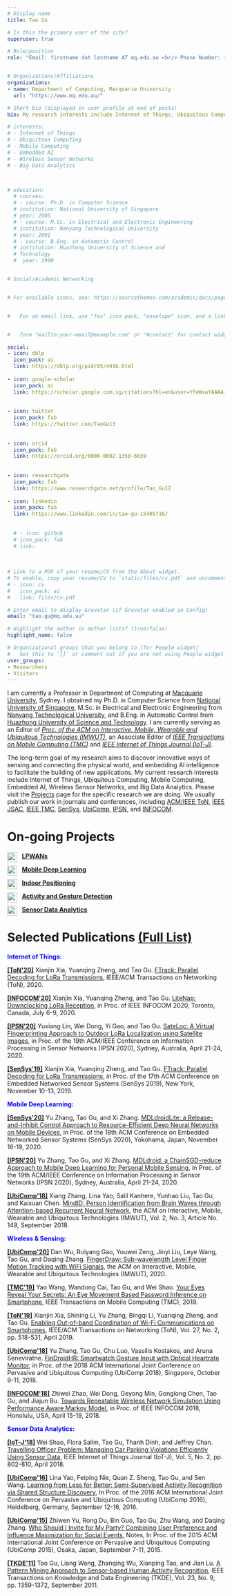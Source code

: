 ```yaml
---
# Display name
title: Tao Gu

# Is this the primary user of the site?
superuser: true

# Role/position
role: "Email: firstname dot lastname AT mq.edu.au <br/> Phone Number: +61-2-9850-4357 <br/>Address:   Room 244, 17 Wally's Walk, North Ryde, NSW, 2109, Australia"


# Organizations/Affiliations
organizations:
- name: Department of Computing, Macquarie University
  url: "https://www.mq.edu.au/"

# Short bio (displayed in user profile at end of posts)
bio: My research interests include Internet of Things, Ubiquitous Computing, Mobile Computing, Embedded AI, Wireless Sensor Networks, and Big Data Analytics.

# interests:
# - Internet of Things
# - Ubiquitous Computing
# - Mobile Computing
# - Embedded AI
# - Wireless Sensor Networks
# - Big Data Analytics



# education:
  # courses:
  # - course: Ph.D. in Computer Science
  # institution: National University of Singapore
  # year: 2005
  # - course: M.Sc. in Electrical and Electronic Engineering
  # institution: Nanyang Technological University
  # year: 2001
  # - course: B.Eng. in Automatic Control
  # institution: Huazhong University of Science and 
  # Technology
  #  year: 1990


# Social/Academic Networking


# For available icons, see: https://sourcethemes.com/academic/docs/page-builder/#icons


#   For an email link, use "fas" icon pack, "envelope" icon, and a link in the


#   form "mailto:your-email@example.com" or "#contact" for contact widget.

social:
- icon: dblp
  icon_pack: ai
  link: https://dblp.org/pid/65/4916.html
  
- icon: google-scholar
  icon_pack: ai
  link: https://scholar.google.com.sg/citations?hl=en&user=YfeWvwYAAAAJ
  
  
- icon: twitter
  icon_pack: fab
  link: https://twitter.com/TaoGu13
  
  
- icon: orcid
  icon_pack: fab
  link: https://orcid.org/0000-0002-1350-6639
  
  
- icon: researchgate
  icon_pack: fab
  link: https://www.researchgate.net/profile/Tao_Gu12
  
- icon: linkedin
  icon_pack: fab
  link: https://www.linkedin.com/in/tao-gu-15405716/
  
  
  # - icon: github
  # icon_pack: fab
  # link: 
  
  
  
# Link to a PDF of your resume/CV from the About widget.
# To enable, copy your resume/CV to `static/files/cv.pdf` and uncomment the lines below.
# - icon: cv
#   icon_pack: ai
#   link: files/cv.pdf

# Enter email to display Gravatar (if Gravatar enabled in Config)
email: "tao.gu@mq.edu.au"

# Highlight the author in author lists? (true/false)
highlight_name: false

# Organizational groups that you belong to (for People widget)
#   Set this to `[]` or comment out if you are not using People widget.
user_groups:
- Researchers
- Visitors
---
```



I am currently a Professor in Department of Computing at [Macquarie University](https://www.mq.edu.au/), Sydney. I obtained my Ph.D. in Computer Science from [National University of Singapore](http://nus.edu.sg/), M.Sc. in Electrical and Electronic Engineering from [Nanyang Technological University](https://www.ntu.edu.sg/Pages/home.aspx), and B.Eng. in Automatic Control from [Huazhong University of Science and Technology](http://english.hust.edu.cn/index.htm). I am currently serving as an Editor of [*Proc. of the ACM on Interactive, Mobile, Wearable and Ubiquitous Technologies (IMWUT)*](https://dl.acm.org/journal/imwut), an Associate Editor of [*IEEE Transactions on Mobile Computing (TMC)*](https://www.computer.org/csdl/journal/tm) and [*IEEE Internet of Things Journal (IoT-J)*](https://ieee-iotj.org/). 

The long-term goal of my research aims to discover innovative ways of sensing and connecting the physical world, and embedding AI intelligence to facilitate the building of new applications. My current research interests include Internet of Things, Ubiquitous Computing, Mobile Computing, Embedded AI, Wireless Sensor Networks, and Big Data Analytics. Please visit the [Projects](projects/#projects-sensor) page for the specific research we are doing. We usually publish our work in journals and conferences, including [ACM/IEEE ToN](https://dl.acm.org/journal/ton), [IEEE JSAC](https://ieeexplore.ieee.org/xpl/RecentIssue.jsp?punumber=49), [IEEE TMC](https://www.computer.org/csdl/journal/tm), [SenSys](http://sensys.acm.org/2020/), [UbiComp](https://ubicomp.org/ubicomp2020/), [IPSN](https://ipsn.acm.org/2020/), and [INFOCOM](https://infocom2020.ieee-infocom.org/).


# On-going Projects

<img align="left" width="23" height="23" src="../../icon/lora.png">

&nbsp; [**LPWANs**](projects/#projects-sensor) 

<img align="left" width="23" height="23" src="../../icon/ai.png">

&nbsp;  [**Mobile Deep Learning**](projects/#projects-mdl)

<img align="left" width="23" height="23" src="../../icon/location.png">

&nbsp; [**Indoor Positioning**](projects/#projects-indoor)

<img align="left" width="23" height="23" src="../../icon/hand.png">

&nbsp; [**Activity and Gesture Detection**](projects/#projects-gesture)

<img align="left" width="23" height="23" src="../../icon/data.png">

&nbsp; [**Sensor Data Analytics**](projects/#projects-data)




# Selected Publications [(Full List)](pub/)

<font color=Blue> **Internet of Things:**</font>


[**\[ToN'20\]**](https://dl.acm.org/journal/ton)  Xianjin Xia, Yuanqing Zheng, and Tao Gu. [FTrack: Parallel Decoding for LoRa Transmissions](pub/paper/FTrack.pdf), IEEE/ACM Transactions on Networking (ToN), 2020.


[**\[INFOCOM'20\]**](https://infocom2020.ieee-infocom.org/)  Xianjin Xia, Yuanqing Zheng, and Tao Gu. [LiteNap: Downclocking LoRa Reception](pub/paper/LiteNap.pdf), in Proc. of IEEE INFOCOM 2020, Toronto, Canada, July 6-9, 2020.


[**\[IPSN'20\]**](https://ipsn.acm.org/2020/) Yuxiang Lin, Wei Dong, Yi Gao, and Tao Gu. [SateLoc: A Virtual Fingerprinting Approach to Outdoor LoRa Localization using Satellite Images](pub/paper/SateLoc.pdf), in Proc. of the 19th ACM/IEEE Conference on Information Processing in Sensor Networks (IPSN 2020), Sydney, Australia, April 21-24, 2020.

[**\[SenSys'19\]**](http://sensys.acm.org/2019/) Xianjin Xia, Yuanqing Zheng, and Tao Gu. [FTrack: Parallel Decoding for LoRa Transmissions](pub/paper/FTrack_sensys.pdf), in Proc. of the 17th ACM Conference on Embedded Networked Sensor Systems (SenSys 2019), New York, November 10-13, 2019.




<font color=Blue>  **Mobile Deep Learning:**</font>

[**\[SenSys'20\]**](http://sensys.acm.org/2020/) Yu Zhang, Tao Gu, and Xi Zhang. [MDLdroidLite: a Release-and-Inhibit Control Approach to Resource-Efficient Deep Neural Networks on Mobile Devices](pub/paper/Paper_3_SenSys_2020.pdf), in Proc. of the 18th ACM Conference on Embedded Networked Sensor Systems (SenSys 2020), Yokohama, Japan, November 16-19, 2020. 


[**\[IPSN'20\]**](https://ipsn.acm.org/2020/) Yu Zhang, Tao Gu, and Xi Zhang. [MDLdroid: a ChainSGD-reduce Approach to Mobile Deep Learning for Personal Mobile Sensing](pub/paper/Paper_2_IPSN_2020.pdf), in Proc. of the 19th ACM/IEEE Conference on Information Processing in Sensor Networks (IPSN 2020), Sydney, Australia, April 21-24, 2020. 


[**\[UbiComp'18\]**](http://www.ubicomp.org/ubicomp2018/) Xiang Zhang, Lina Yao, Salil Kanhere, Yunhao Liu, Tao Gu, and Kaixuan Chen. [MindID: Person Identification from Brain Waves through Attention-based Recurrent Neural Network](pub/paper/MindID.pdf), the ACM on Interactive, Mobile, Wearable and Ubiquitous Technologies (IMWUT), Vol. 2, No. 3, Article No. 149, September 2018.



<font color=Blue>**Wireless & Sensing:**</font>


[**\[UbiComp'20\]**](http://www.ubicomp.org/ubicomp2020/) Dan Wu, Ruiyang Gao, Youwei Zeng, Jinyi Liu, Leye Wang, Tao Gu, and Daqing Zhang. [FingerDraw: Sub-wavelength Level Finger Motion Tracking with WiFi Signals](pub/paper/FingerDraw.pdf), the ACM on Interactive, Mobile, Wearable and Ubiquitous Technologies (IMWUT), 2020.


[**\[TMC'19\]**](https://www.computer.org/csdl/journal/tm) Yao Wang, Wandong Cai, Tao Gu, and Wei Shao. [Your Eyes Reveal Your Secrets: An Eye Movement Based Password Inference on Smartphone](pub/paper/Eyes.pdf), IEEE Transactions on Mobile Computing (TMC), 2019.


[**\[ToN'19\]**](https://dl.acm.org/journal/ton) Xianjin Xia, Shining Li, Yu Zhang, Bingqi Li, Yuanqing Zheng, and Tao Gu. [Enabling Out-of-band Coordination of Wi-Fi Communications on Smartphones](pub/paper/Coordination.pdf), IEEE/ACM Transactions on Networking (ToN), Vol. 27, No. 2, pp. 518-531, April 2019.


[**\[UbiComp'18\]**](http://www.ubicomp.org/ubicomp2018/) Yu Zhang, Tao Gu, Chu Luo, Vassilis Kostakos, and Aruna Seneviratne. [FinDroidHR: Smartwatch Gesture Input with Optical Heartrate Monitor](pub/paper/Paper_1_Ubicomp_2018.pdf), in Proc. of the 2018 ACM International Joint Conference on Pervasive and Ubiquitous Computing (UbiComp 2018), Singapore, October 9-11, 2018. 


[**\[INFOCOM'18\]**](https://infocom2018.ieee-infocom.org/) Zhiwei Zhao, Wei Dong, Geyong Min, Gonglong Chen, Tao Gu, and Jiajun Bu. [Towards Repeatable Wireless Network Simulation Using Performance Aware Markov Model](pub/paper/Repeatable.pdf), in Proc. of IEEE INFOCOM 2018, Honolulu, USA, April 15-19, 2018.



<font color=Blue>**Sensor Data Analytics:**</font>

[**\[IoT-J'18\]**](https://ieee-iotj.org/) Wei Shao, Flora Salim, Tao Gu, Thanh Dinh, and Jeffrey Chan. [Travelling Officer Problem: Managing Car Parking Violations Efficiently Using Sensor Data](pub/paper/Travelling.pdf), IEEE Internet of Things Journal (IoT-J), Vol. 5, No. 2, pp. 802-810, April 2018.


[**\[UbiComp'16\]**](http://www.ubicomp.org/ubicomp2016/) Lina Yao, Feiping Nie, Quan Z. Sheng, Tao Gu, and Sen Wang. [Learning from Less for Better: Semi-Supervised Activity Recognition via Shared Structure Discovery](pub/paper/Semi.pdf), In Proc. of the 2016 ACM International Joint Conference on Pervasive and Ubiquitous Computing (UbiComp 2016), Heidelberg, Germany, September 12-16, 2016.


[**\[UbiComp'15\]**](http://www.ubicomp.org/ubicomp2015/) Zhiwen Yu, Rong Du, Bin Guo, Tao Gu, Zhu Wang, and Daqing Zhang. [Who Should I Invite for My Party? Combining User Preference and Influence Maximization for Social Events](pub/paper/Maximization.pdf), Notes, In Proc. of the 2015 ACM International Joint Conference on Pervasive and Ubiquitous Computing (UbiComp 2015), Osaka, Japan, September 7-11, 2015.



[**\[TKDE'11\]**](https://www.computer.org/csdl/journal/tk) Tao Gu, Liang Wang, Zhanqing Wu, Xianping Tao, and Jian Lu. [A Pattern Mining Approach to Sensor-based Human Activity Recognition](pub/paper/Mining.pdf), IEEE Transactions on Knowledge and Data Engineering (TKDE), Vol. 23, No. 9, pp. 1359-1372, September 2011.





